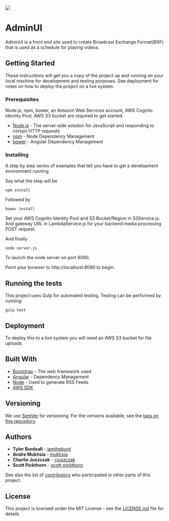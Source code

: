 ![](https://travis-ci.org/psu-capstone-teamD/AdminUI.svg?branch=master)

# AdminUI

AdminUI is a front end site used to create Broadcast Exchange Format(BXF) that is used as a schedule for playing videos.

## Getting Started

These instructions will get you a copy of the project up and running on your local machine for development and testing purposes. See deployment for notes on how to deploy the project on a live system.

### Prerequisites

Node.js, npm, bower, an Amazon Web Services account, AWS Cognito Identity Pool, AWS S3 bucket are required to get started.

* [Node.js](https://nodejs.org) - The server-side solution for JavaScript and responding to certain HTTP requests
* [npm](https://www.npmjs.com) - Node Dependency Management
* [bower](https://bower.io) - Angular Dependency Management

### Installing

A step by step series of examples that tell you have to get a development environment running

Say what the step will be

```
npm install
```

Followed by

```
bower install
```

Set your AWS Cognito Identity Pool and S3 Bucket/Region in S3Service.js. And gateway URL in LambdaService.js for your backend media processing POST request.

And finally

```
node server.js
```

To launch the node server on port 8080.

Point your browser to http://localhost:8080 to begin.

## Running the tests

This project uses Gulp for automated testing. Testing can be performed by running:

```
gulp test
```

## Deployment

To deploy this to a live system you will need an AWS S3 bucket for file uploads

## Built With

* [Bootstrap](http://www.dropwizard.io/1.0.2/docs/) - The web framework used
* [Angular](https://maven.apache.org/) - Dependency Management
* [Node](https://rometools.github.io/rome/) - Used to generate RSS Feeds
* [AWS SDK]() 

## Versioning

We use [SemVer](http://semver.org/) for versioning. For the versions available, see the [tags on this repository](https://github.com/your/project/tags). 

## Authors

* **Tyler Burdsall** - [iamtheburd](https://github.com/iamtheburd)
* **Andre Mukhsia** - [mukhsia](https://github.com/mukhsia)
* **Charlie Juszczak** - [cjuszczak](https://github.com/cjuszczak)
* **Scott Pickthorn** - [scott-pickthorn](https://github.com/scott-pickthorn)

See also the list of [contributors](https://github.com/orgs/psu-capstone-teamD/people) who participated in other parts of this project.

## License

This project is licensed under the MIT License - see the [LICENSE.md](LICENSE.md) file for details

